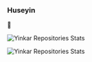 ### Huseyin
:anger:

![Yinkar Repositories Stats](https://github-readme-stats.vercel.app/api?username=yinkar&show_icons=true)

![Yinkar Repositories Stats](https://github-readme-stats.vercel.app/api/top-langs/?username=Your_GitHub_Username&theme=blue-green)
